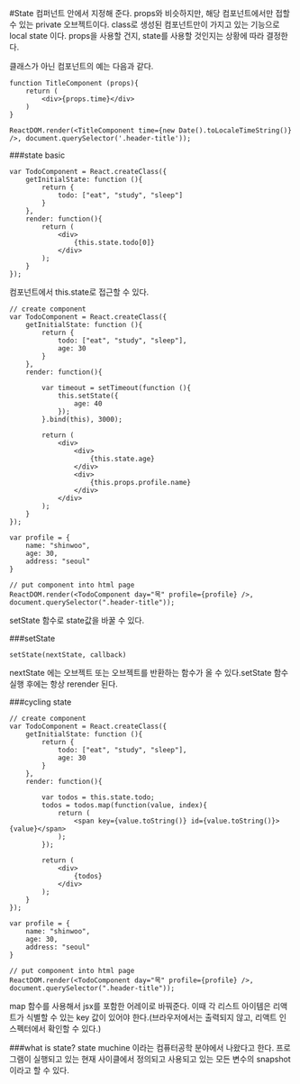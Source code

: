 #State
컴퍼넌트 안에서 지정해 준다. props와 비슷하지만, 해당 컴포넌트에서만 접할 수 있는 private 오브젝트이다. class로 생성된 컴포넌트만이 가지고 있는 기능으로 local state 이다. props을 사용할 건지, state를 사용할 것인지는 상황에 따라 결정한다.  

클래스가 아닌 컴포넌트의 예는 다음과 같다.

```
function TitleComponent (props){
    return (
        <div>{props.time}</div>
    )
}

ReactDOM.render(<TitleComponent time={new Date().toLocaleTimeString()} />, document.querySelector('.header-title'));
```


###state basic
```
var TodoComponent = React.createClass({
    getInitialState: function (){
        return {
            todo: ["eat", "study", "sleep"]
        }
    },
    render: function(){
        return (
            <div>
                {this.state.todo[0]}
            </div>
        );
    }
});
```
컴포넌트에서 this.state로 접근할 수 있다.

```
// create component
var TodoComponent = React.createClass({
    getInitialState: function (){
        return {
            todo: ["eat", "study", "sleep"],
            age: 30
        }
    },
    render: function(){

        var timeout = setTimeout(function (){
            this.setState({
                age: 40
            });
        }.bind(this), 3000);

        return (
            <div>
                <div>
                    {this.state.age}
                </div>
                <div>
                    {this.props.profile.name}
                </div>
            </div>
        );
    }
});

var profile = {
    name: "shinwoo",
    age: 30,
    address: "seoul"
}

// put component into html page
ReactDOM.render(<TodoComponent day="목" profile={profile} />, document.querySelector(".header-title"));
```

setState 함수로 state값을 바꿀 수 있다.

###setState
```
setState(nextState, callback)
```


nextState 에는 오브젝트 또는 오브젝트를 반환하는 함수가 올 수 있다.setState 함수 실행 후에는 항상 rerender 된다. 


###cycling state
```
// create component
var TodoComponent = React.createClass({
    getInitialState: function (){
        return {
            todo: ["eat", "study", "sleep"],
            age: 30
        }
    },
    render: function(){

        var todos = this.state.todo;
        todos = todos.map(function(value, index){
            return (
                <span key={value.toString()} id={value.toString()}>{value}</span>
            );
        });

        return (
            <div>
                {todos}
            </div>
        );
    }
});

var profile = {
    name: "shinwoo",
    age: 30,
    address: "seoul"
}

// put component into html page
ReactDOM.render(<TodoComponent day="목" profile={profile} />, document.querySelector(".header-title"));
```
map 함수를 사용해서 jsx를 포함한 어레이로 바꿔준다. 이때 각 리스트 아이템은 리액트가 식별할 수 있는 key 값이 있어야 한다.(브라우저에서는 출력되지 않고, 리액트 인스펙터에서 확인할 수 있다.)


###what is state?
state muchine 이라는 컴퓨터공학 분야에서 나왔다고 한다. 프로그램이 실행되고 있는 현재 사이클에서 정의되고 사용되고 있는 모든 변수의 snapshot이라고 할 수 있다.
